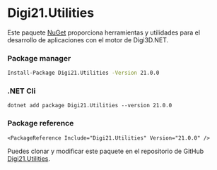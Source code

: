 # Digi21.Utilities

Este paquete [NuGet](https://www.nuget.org/packages/Digi21.Utilities/) proporciona herramientas y utilidades para el desarrollo de aplicaciones con el motor de Digi3D.NET.

### Package manager
```bash
Install-Package Digi21.Utilities -Version 21.0.0
```

### .NET Cli
```
dotnet add package Digi21.Utilities --version 21.0.0
```

### Package reference
```markup
<PackageReference Include="Digi21.Utilities" Version="21.0.0" />
```

Puedes clonar y modificar este paquete en el repositorio de GitHub [Digi21.Utilities](/digi3d-net/programacion/.net/referencia/digi21.utilities.md).



